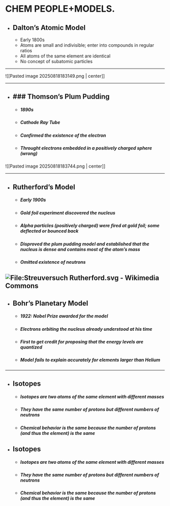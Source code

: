 #                    CHEM PEOPLE+MODELS.  


- ## **Dalton’s Atomic Model**
	-  Early 1800s
	- Atoms are small and indivisible; enter into compounds in regular ratios
	- All atoms of the same element are identical
	- No concept of subatomic particles

----

![[Pasted image 20250818183149.png | center]]

----

- ## **### Thomson’s Plum Pudding**
	- ##### 1890s
	- ##### Cathode Ray Tube
	- #####  Confirmed the existence of the electron
	- ##### Throught electrons embedded in a positively charged sphere (wrong)
![[Pasted image 20250818183744.png | center]]

----

- ## Rutherford’s Model
	- ##### Early 1900s
	- ##### Gold foil experiment discovered the nucleus
	- ##### Alpha particles (positively charged) were fired at gold foil; some deflected or bounced back
	- ##### Disproved the plum pudding model and established that the nucleus is dense and contains most of the atom’s mass
	- ##### Omitted existence of neutrons
![File:Streuversuch Rutherford.svg - Wikimedia Commons](https://lh7-rt.googleusercontent.com/slidesz/AGV_vUfu4XpC4B4wfAZOZlfaLxuojWoiJlFKyRAPaGxHA6NeSQ9Jlz135N_h5VBEfYJfkwPRDDq6tyHG88GG_WmKrstoK5hLb1SKLaDEKsWnmzCZTLxcDnbpoKO9273OtP30H8svJ_gp=s2048?key=yyK5kIo8O8qZj3H0ct0Sjg)
----

- ## Bohr’s Planetary Model
	- ##### 1922: Nobel Prize awarded for the model
	- ##### Electrons orbiting the nucleus already understood at his time
	- ##### First to get credit for proposing that the energy levels are quantized
	- ##### Model fails to explain accurately for elements larger than Helium

-----

- ## Isotopes
	- ##### Isotopes are two atoms of the same element with different masses
	- ##### They have the same number of protons but different numbers of neutrons
	- ##### Chemical behavior is the same because the number of protons (and thus the element) is the same

- ## Isotopes
	- ##### Isotopes are two atoms of the same element with different masses
	- ##### They have the same number of protons but different numbers of neutrons
	- ##### Chemical behavior is the same because the number of protons (and thus the element) is the same
